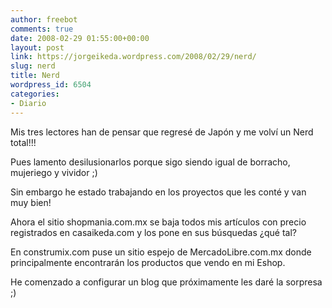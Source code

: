 ```yaml
---
author: freebot
comments: true
date: 2008-02-29 01:55:00+00:00
layout: post
link: https://jorgeikeda.wordpress.com/2008/02/29/nerd/
slug: nerd
title: Nerd
wordpress_id: 6504
categories:
- Diario
---
```


Mis tres lectores han de pensar que regresé de Japón y me volví un Nerd total!!!

Pues lamento desilusionarlos porque sigo siendo igual de borracho, mujeriego y vividor ;)

Sin embargo he estado trabajando en los proyectos que les conté y van muy bien!

Ahora el sitio shopmania.com.mx se baja todos mis artículos con precio registrados en casaikeda.com y los pone en sus búsquedas ¿qué tal?

En construmix.com puse un sitio espejo de MercadoLibre.com.mx donde principalmente encontrarán los productos que vendo en mi Eshop.

He comenzado a configurar un blog que próximamente les daré la sorpresa ;)
